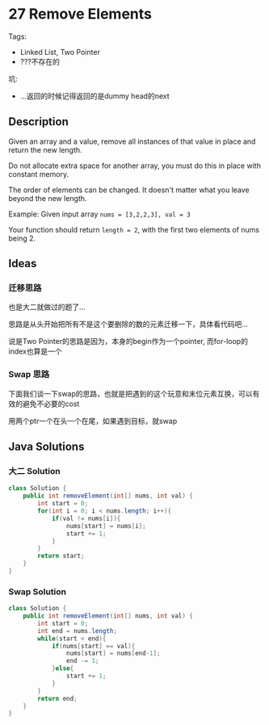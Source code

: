 # 27 Remove Elements
Tags:

- Linked List, Two Pointer
- ???不存在的


坑:

- ...返回的时候记得返回的是dummy head的next

## Description

Given an array and a value, remove all instances of that value in place and return the new length.

Do not allocate extra space for another array, you must do this in place with constant memory.

The order of elements can be changed. It doesn't matter what you leave beyond the new length.

Example:
Given input array `nums = [3,2,2,3], val = 3`

Your function should return `length = 2`, with the first two elements of nums being 2.


## Ideas

### 迁移思路

也是大二就做过的题了...

思路是从头开始把所有不是这个要删除的数的元素迁移一下，具体看代码吧...

说是Two Pointer的思路是因为，本身的begin作为一个pointer, 而for-loop的index也算是一个

### Swap 思路

下面我们谈一下swap的思路，也就是把遇到的这个玩意和末位元素互换，可以有效的避免不必要的cost

用两个ptr一个在头一个在尾，如果遇到目标，就swap

## Java Solutions

### 大二 Solution

```java
class Solution {
    public int removeElement(int[] nums, int val) {
        int start = 0;
        for(int i = 0; i < nums.length; i++){
            if(val != nums[i]){
                nums[start] = nums[i];
                start += 1;
            }
        }
        return start;
    }
}
```

### Swap Solution

```java
class Solution {
    public int removeElement(int[] nums, int val) {
        int start = 0;
        int end = nums.length;
        while(start < end){
            if(nums[start] == val){
                nums[start] = nums[end-1];
                end -= 1;
            }else{
                start += 1;
            }
        }
        return end;
    }
}
```